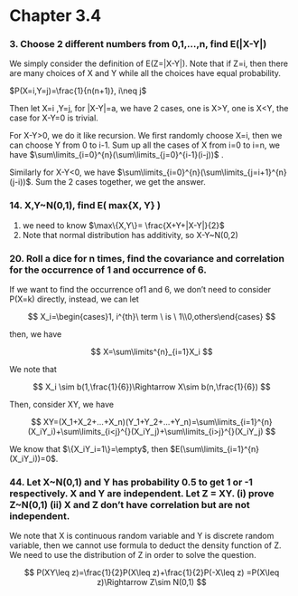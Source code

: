 # Chapter 3.4

### 3. Choose 2 different numbers from 0,1,…,n, find E(|X-Y|)

We simply consider the definition of E(Z=|X-Y|). Note that if Z=i, then there are many choices of X and Y while all the choices have equal probability.

$P(X=i,Y=j)=\frac{1}{n(n+1)}, i\neq j$ 

Then let X=i ,Y=j, for |X-Y|=a, we have 2 cases, one is X>Y, one is X<Y, the case for X-Y=0 is trivial.

For X-Y>0, we do it like recursion. We first randomly choose X=i, then we can choose Y from 0 to i-1. Sum up all the cases of X from i=0 to i=n, we have $\sum\limits_{i=0}^{n}(\sum\limits_{j=0}^{i-1}(i-j))$ .

Similarly for X-Y<0, we have $\sum\limits_{i=0}^{n}(\sum\limits_{j=i+1}^{n}(j-i))$. Sum the 2 cases together, we get the answer.

### 14. X,Y~N(0,1), find E( max{X, Y} )

1. we need to know $\max\{X,Y\}= \frac{X+Y+|X-Y|}{2}$
2. Note that normal distribution has additivity, so X-Y~N(0,2)

### 20. Roll a dice for n times, find the covariance and correlation for the occurrence of 1 and occurrence of 6.

If we want to find the occurrence of1 and 6, we don’t need to consider P(X=k) directly, instead, we can let 

$$
X_i=\begin{cases}1, i^{th}\ term \ is \ 1\\0,others\end{cases}
$$

then, we have 

$$
X=\sum\limits^{n}_{i=1}X_i
$$

We note that

$$
X_i \sim b(1,\frac{1}{6})\Rightarrow X\sim b(n,\frac{1}{6})
$$

Then, consider XY, we have

$$
XY=(X_1+X_2+...+X_n)(Y_1+Y_2+...+Y_n)=\sum\limits_{i=1}^{n}(X_iY_i)+\sum\limits_{i<j}^{}(X_iY_j)+\sum\limits_{i>j}^{}(X_iY_j)
$$

We know that $\{X_iY_i=1\}=\empty$, then $E(\sum\limits_{i=1}^{n}(X_iY_i))=0$.

### 44. Let X~N(0,1) and Y has probability 0.5 to get 1 or -1 respectively. X and Y are independent. Let Z =  XY. (i) prove Z~N(0,1) (ii) X and Z don’t have correlation but are not independent.

We note that X is continuous random variable and Y is discrete random variable, then we cannot use formula to deduct the density function of Z. We need to use the distribution of Z in order to solve the question.

$$
P(XY\leq z)=\frac{1}{2}P(X\leq z)+\frac{1}{2}P(-X\leq z) =P(X\leq z)\Rightarrow Z\sim N(0,1)
$$